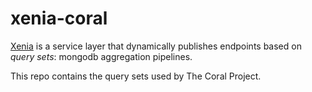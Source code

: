 # xenia-coral

[Xenia](https://github.com/coralproject/xenia) is a service layer that dynamically publishes endpoints based on _query sets_: mongodb aggregation pipelines.  

This repo contains the query sets used by The Coral Project.

